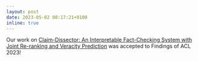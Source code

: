 ```yaml
---
layout: post
date: 2023-05-02 00:17:21+0100
inline: true
---
```

Our work on <a href="https://arxiv.org/abs/2207.14116">Claim-Dissector: An Interpretable Fact-Checking System with Joint Re-ranking and Veracity Prediction</a> was accepted to Findings of ACL 2023!
